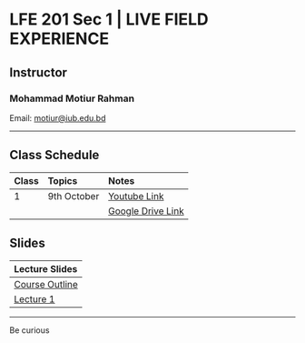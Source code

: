 # LFE 201 Sec 1 | LIVE FIELD EXPERIENCE

## Instructor
### Mohammad Motiur Rahman
Email: motiur@iub.edu.bd
* * * 

## Class Schedule

| Class   | Topics       | Notes                                                                                                          | 
|:--------|:-------------|:---------------------------------------------------------------------------------------------------------------|
| 1       | 9th October  | [Youtube Link]()                                |
|         |              | [Google Drive Link](https://docs.google.com/spreadsheets/d/1wEtAeDb3P3jWEOukJgNAK1zclaUj-2J_kKnX10iZiQc/edit?usp=sharing)|


## Slides

| Lecture Slides                                |
|:----------------------------------------------|
|[Course Outline](https://drive.google.com/file/d/1FrrfvzfCMVyOCrV_OIXfdxOnqRG8a5cq/view?usp=sharing)|
[Lecture 1](https://docs.google.com/presentation/d/1tsTYrY7KIQa_ZDXanrWPv2LVNIgi4I5TJ3x6KnxWcHs/edit?usp=sharing) |


* * *

Be curious
